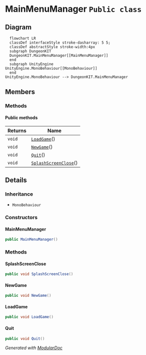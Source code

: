 # MainMenuManager `Public class`

## Diagram
```mermaid
  flowchart LR
  classDef interfaceStyle stroke-dasharray: 5 5;
  classDef abstractStyle stroke-width:4px
  subgraph DungeonKIT
  DungeonKIT.MainMenuManager[[MainMenuManager]]
  end
  subgraph UnityEngine
UnityEngine.MonoBehaviour[[MonoBehaviour]]
  end
UnityEngine.MonoBehaviour --> DungeonKIT.MainMenuManager
```

## Members
### Methods
#### Public  methods
| Returns | Name |
| --- | --- |
| `void` | [`LoadGame`](#loadgame)() |
| `void` | [`NewGame`](#newgame)() |
| `void` | [`Quit`](#quit)() |
| `void` | [`SplashScreenClose`](#splashscreenclose)() |

## Details
### Inheritance
 - `MonoBehaviour`

### Constructors
#### MainMenuManager
```csharp
public MainMenuManager()
```

### Methods
#### SplashScreenClose
```csharp
public void SplashScreenClose()
```

#### NewGame
```csharp
public void NewGame()
```

#### LoadGame
```csharp
public void LoadGame()
```

#### Quit
```csharp
public void Quit()
```

*Generated with* [*ModularDoc*](https://github.com/hailstorm75/ModularDoc)
